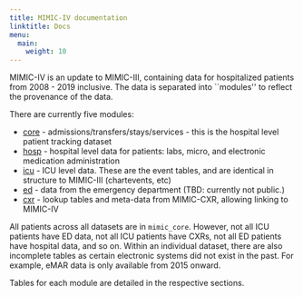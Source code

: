 ```yaml
---
title: MIMIC-IV documentation
linktitle: Docs
menu:
  main:
    weight: 10
---
```


MIMIC-IV is an update to MIMIC-III, containing data for hospitalized patients from 2008 - 2019 inclusive.
The data is separated into ``modules'' to reflect the provenance of the data.

There are currently five modules:

- [core](/docs/datasets/core) - admissions/transfers/stays/services - this is the hospital level patient tracking dataset
- [hosp](/docs/datasets/hosp) - hospital level data for patients: labs, micro, and electronic medication administration
- [icu](/docs/datasets/icu) - ICU level data. These are the event tables, and are identical in structure to MIMIC-III (chartevents, etc)
- [ed](/docs/datasets/ed) - data from the emergency department (TBD: currently not public.)
- [cxr](/docs/datasets/cxr) - lookup tables and meta-data from MIMIC-CXR, allowing linking to MIMIC-IV

All patients across all datasets are in `mimic_core`. However, not all ICU patients have ED data, not all ICU patients have CXRs, not all ED patients have hospital data, and so on. Within an individual dataset, there are also incomplete tables as certain electronic systems did not exist in the past. For example, eMAR data is only available from 2015 onward.

Tables for each module are detailed in the respective sections.